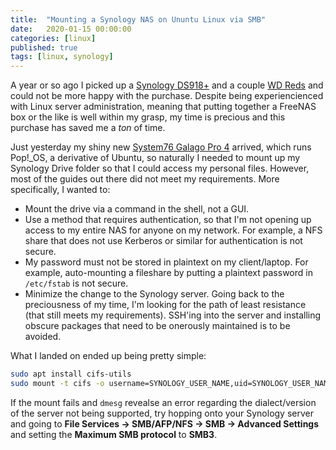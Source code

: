 ```yaml
---
title:  "Mounting a Synology NAS on Ununtu Linux via SMB"
date:   2020-01-15 00:00:00
categories: [linux]
published: true
tags: [linux, synology]
---
```

A year or so ago I picked up a [Synology DS918+][ds918] and a couple [WD Reds][wdred] and could not be more happy with the purchase. Despite being experiencienced with Linux server administration, meaning that putting together a FreeNAS box or the like is well within my grasp, my time is precious and this purchase has saved me a *ton* of time. 

Just yesterday my shiny new [System76 Galago Pro 4][galp4] arrived, which runs Pop!_OS, a derivative of Ubuntu, so naturally I needed to mount up my Synology Drive folder so that I could access my personal files. However, most of the guides out there did not meet my requirements. More specifically, I wanted to:
* Mount the drive via a command in the shell, not a GUI.
* Use a method that requires authentication, so that I'm not opening up access to my entire NAS for anyone on my network. For example, a NFS share that does not use Kerberos or similar for authentication is not secure.
* My password must not be stored in plaintext on my client/laptop. For example, auto-mounting a fileshare by putting a plaintext password in `/etc/fstab` is not secure.
* Minimize the change to the Synology server. Going back to the preciousness of my time, I'm looking for the path of least resistance (that still meets my requirements). SSH'ing into the server and installing obscure packages that need to be onerously maintained is to be avoided.

What I landed on ended up being pretty simple:
```bash
sudo apt install cifs-utils
sudo mount -t cifs -o username=SYNOLOGY_USER_NAME,uid=SYNOLOGY_USER_NAME,gid=SYNOLOGY_USER_NAME //SYNOLOGY_SERVER_ADDRESS/homes/SYNOLOGY_USER_NAME/Drive ~/synology/
```

If the mount fails and `dmesg` revealse an error regarding the dialect/version of the server not being supported, try hopping onto your Synology server and going to **File Services -> SMB/AFP/NFS -> SMB -> Advanced Settings** and setting the **Maximum SMB protocol** to **SMB3**.


[ds918]:        https://www.amazon.com/gp/product/B075N1Z9LT/ref=ppx_yo_dt_b_search_asin_title?ie=UTF8&psc=1
[wdred]:        https://www.amazon.com/gp/product/B00EHBERSE/ref=ppx_yo_dt_b_asin_title_o00_s03?ie=UTF8&psc=1
[galp4]:        https://system76.com/laptops/galago

